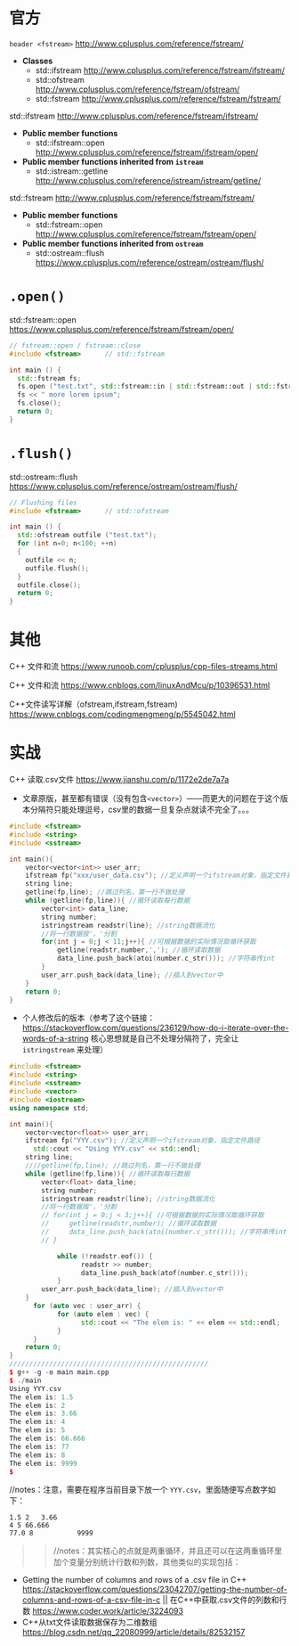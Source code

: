 
# 官方

`header <fstream>` http://www.cplusplus.com/reference/fstream/
- **Classes**
  * std::ifstream http://www.cplusplus.com/reference/fstream/ifstream/
  * std::ofstream http://www.cplusplus.com/reference/fstream/ofstream/
  * std::fstream http://www.cplusplus.com/reference/fstream/fstream/

std::ifstream http://www.cplusplus.com/reference/fstream/ifstream/
- **Public member functions**
  * std::ifstream::open http://www.cplusplus.com/reference/fstream/ifstream/open/
- **Public member functions inherited from `istream`**
  * std::istream::getline http://www.cplusplus.com/reference/istream/istream/getline/

std::fstream http://www.cplusplus.com/reference/fstream/fstream/
- **Public member functions**
  * std::fstream::open http://www.cplusplus.com/reference/fstream/fstream/open/
- **Public member functions inherited from `ostream`**
  * std::ostream::flush https://www.cplusplus.com/reference/ostream/ostream/flush/

# `.open()`

std::fstream::open https://www.cplusplus.com/reference/fstream/fstream/open/
```cpp
// fstream::open / fstream::close
#include <fstream>      // std::fstream

int main () {
  std::fstream fs;
  fs.open ("test.txt", std::fstream::in | std::fstream::out | std::fstream::app);
  fs << " more lorem ipsum";
  fs.close();
  return 0;
}
```

# `.flush()`

std::ostream::flush https://www.cplusplus.com/reference/ostream/ostream/flush/
```cpp
// Flushing files
#include <fstream>      // std::ofstream

int main () {
  std::ofstream outfile ("test.txt");
  for (int n=0; n<100; ++n)
  {
    outfile << n;
    outfile.flush();
  }
  outfile.close();
  return 0;
}
```

# 其他

C++ 文件和流 https://www.runoob.com/cplusplus/cpp-files-streams.html

C++ 文件和流 https://www.cnblogs.com/linuxAndMcu/p/10396531.html

C++文件读写详解（ofstream,ifstream,fstream) https://www.cnblogs.com/codingmengmeng/p/5545042.html

# 实战

C++ 读取.csv文件 https://www.jianshu.com/p/1172e2de7a7a
- 文章原版，甚至都有错误（没有包含`<vector>`）——而更大的问题在于这个版本分隔符只能处理逗号，csv里的数据一旦复杂点就读不完全了。。。
```cpp
#include <fstream>
#include <string>
#include <sstream>

int main(){
    vector<vector<int>> user_arr;
    ifstream fp("xxx/user_data.csv"); //定义声明一个ifstream对象，指定文件路径
    string line;
    getline(fp,line); //跳过列名，第一行不做处理
    while (getline(fp,line)){ //循环读取每行数据
        vector<int> data_line;
        string number;
        istringstream readstr(line); //string数据流化
        //将一行数据按'，'分割
        for(int j = 0;j < 11;j++){ //可根据数据的实际情况取循环获取
            getline(readstr,number,','); //循环读取数据
            data_line.push_back(atoi(number.c_str())); //字符串传int
        }
        user_arr.push_back(data_line); //插入到vector中
    }
    return 0;
}
```
- 个人修改后的版本（参考了这个链接：https://stackoverflow.com/questions/236129/how-do-i-iterate-over-the-words-of-a-string 核心思想就是自己不处理分隔符了，完全让 `istringstream` 来处理）
```cpp
#include <fstream>
#include <string>
#include <sstream>
#include <vector>
#include <iostream>
using namespace std;

int main(){
    vector<vector<float>> user_arr;
    ifstream fp("YYY.csv"); //定义声明一个ifstream对象，指定文件路径
	  std::cout << "Using YYY.csv" << std::endl;
    string line;
    ////getline(fp,line); //跳过列名，第一行不做处理
    while (getline(fp,line)){ //循环读取每行数据
        vector<float> data_line;
        string number;
        istringstream readstr(line); //string数据流化
        //将一行数据按'，'分割
        // for(int j = 0;j < 3;j++){ //可根据数据的实际情况取循环获取
        //     getline(readstr,number); //循环读取数据
        //     data_line.push_back(atoi(number.c_str())); //字符串传int
        // }

		    while (!readstr.eof()) {
			      readstr >> number;
			      data_line.push_back(atof(number.c_str()));
		    }
        user_arr.push_back(data_line); //插入到vector中
    }
	  for (auto vec : user_arr) {
		    for (auto elem : vec) {
			      std::cout << "The elem is: " << elem << std::endl;
		    }
	  }
    return 0;
}
//////////////////////////////////////////////////
$ g++ -g -o main main.cpp
$ ./main
Using YYY.csv
The elem is: 1.5
The elem is: 2
The elem is: 3.66
The elem is: 4
The elem is: 5
The elem is: 66.666
The elem is: 77
The elem is: 8
The elem is: 9999
$
```
//notes：注意，需要在程序当前目录下放一个 `YYY.csv`，里面随便写点数字如下：
```csv
1.5 2   3.66
4 5 66.666
77.0 8           9999
```
>> //notes：其实核心的点就是两重循环，并且还可以在这两重循环里加个变量分别统计行数和列数，其他类似的实现包括：
- Getting the number of columns and rows of a .csv file in C++ https://stackoverflow.com/questions/23042707/getting-the-number-of-columns-and-rows-of-a-csv-file-in-c || 在C++中获取.csv文件的列数和行数 https://www.coder.work/article/3224093
- C++从txt文件读取数据保存为二维数组 https://blog.csdn.net/qq_22080999/article/details/82532157
